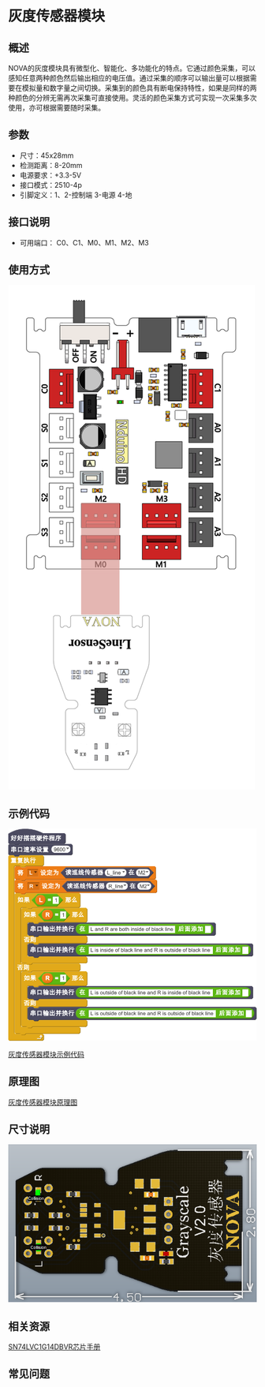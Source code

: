 # 灰度传感器模块

## 概述

NOVA的灰度模块具有微型化、智能化、多功能化的特点。它通过颜色采集，可以感知任意两种颜色然后输出相应的电压值。通过采集的顺序可以输出量可以根据需要在模拟量和数字量之间切换。采集到的颜色具有断电保持特性，如果是同样的两种颜色的分辨无需再次采集可直接使用。灵活的颜色采集方式可实现一次采集多次使用，亦可根据需要随时采集。

## 参数

* 尺寸：45x28mm
* 检测距离：8-20mm
* 电源要求：+3.3-5V
* 接口模式：2510-4p
* 引脚定义：1、2-控制端 3-电源 4-地

## 接口说明

* 可用端口： C0、C1、M0、M1、M2、M3

## 使用方式

![](../../.gitbook/assets/37.png)

## 示例代码

![](../../.gitbook/assets/38.png)

[灰度传感器模块示例代码](http://www.haohaodada.com/show.php?id=949877)

## 原理图

[灰度传感器模块原理图](https://github.com/Haohaodada-official/haohaodada-docs/blob/master/原理图/灰度传感器模块.pdf)

## 尺寸说明

![](../../.gitbook/assets/105.png)

## 相关资源

[SN74LVC1G14DBVR芯片手册](https://github.com/Haohaodada-official/haohaodada-docs/blob/master/主要芯片说明书/灰度-SN74LVC1G14DBVR.PDF)

## 常见问题

